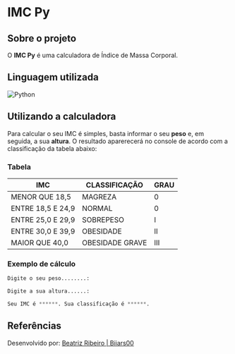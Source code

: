 # IMC Py

## Sobre o projeto

O **IMC Py** é uma calculadora de Índice de Massa Corporal.

## Linguagem utilizada

![Python](https://img.shields.io/badge/python-3670A0?style=for-the-badge&logo=python&logoColor=ffdd54)

## Utilizando a calculadora

Para calcular o seu IMC é simples, basta informar o seu **peso** e, em seguida, a sua **altura**. O resultado aparerecerá no console de acordo com a classificação da tabela abaixo:

### Tabela

IMC               | CLASSIFICAÇÃO   | GRAU
----------------- | --------------- | ----
MENOR QUE 18,5	  | MAGREZA         | 0
ENTRE 18,5 E 24,9 | NORMAL          | 0
ENTRE 25,0 E 29,9 | SOBREPESO       | I
ENTRE 30,0 E 39,9 | OBESIDADE       | II
MAIOR QUE 40,0    | OBESIDADE GRAVE | III

### Exemplo de cálculo

~~~python
Digite o seu peso........:
~~~

~~~python
Digite a sua altura......:
~~~

~~~python
Seu IMC é ******. Sua classificação é ******.
~~~

## Referências

Desenvolvido por: <a href="https://github.com/Biiars00" target="_blank"> Beatriz Ribeiro | Biiars00 </a>
